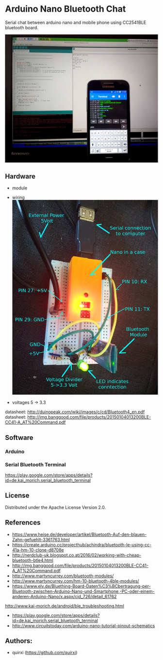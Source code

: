 # Arduino Nano Bluetooth Chat
Serial chat between arduino nano and mobile phone using CC2541BLE bluetooth board. 

![Communication Phone->Serial console](communication.jpg)

## Hardware


* module

* wiring
![Wiring Arduino Nano -> Bluetooth module](wiring.jpg)

* voltages 5 -> 3.3


datasheet: http://duinopeak.com/wiki/images/c/cd/Bluetooth4_en.pdf
datasheet: http://img.banggood.com/file/products/20150104013200BLE-CC41-A_AT%20Command.pdf

## Software

### Arduino
### Serial Bluetooth Terminal


https://play.google.com/store/apps/details?id=de.kai_morich.serial_bluetooth_terminal

## License
Distributed under the Apache License Version 2.0.

## References

* https://www.heise.de/developer/artikel/Bluetooth-Auf-den-blauen-Zahn-gefuehlt-3361763.html
* https://create.arduino.cc/projecthub/achindra/bluetooth-le-using-cc-41a-hm-10-clone-d8708e
* http://nerdclub-uk.blogspot.co.at/2016/02/working-with-cheap-bluetooth-btle4.html
* http://img.banggood.com/file/products/20150104013200BLE-CC41-A_AT%20Command.pdf
* http://www.martyncurrey.com/bluetooth-modules/
* http://www.martyncurrey.com/hm-10-bluetooth-4ble-modules/
* https://www.elv.de/Bluething-Board-Daten%C3%BCbertragung-per-Bluetooth-zwischen-Arduino-Nano-und-Smartphone,-PC-oder-einem-anderen-Arduino-Nano/x.aspx/cid_726/detail_61762


http://www.kai-morich.de/android/ble_troubleshooting.html


* https://play.google.com/store/apps/details?id=de.kai_morich.serial_bluetooth_terminal
* http://www.circuitstoday.com/arduino-nano-tutorial-pinout-schematics

## Authors:

* quirxi (https://github.com/quirxi)
